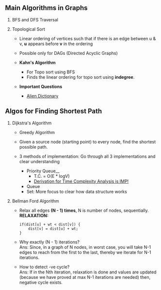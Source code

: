 ## Main Algorithms in Graphs

1) BFS and DFS Traversal

2) Topological Sort 
   - Linear ordering of vertices such that if there is an edge between u & v, **u** appears before **v** in the ordering
   - Possible only for DAGs (Directed Acyclic Graphs)

   - **Kahn's Algorithm** 
      - For Topo sort using BFS
      - Finds the linear ordering for topo sort using **indegree**.

   - **Important Questions**
     - [Alien Dictionary](https://www.geeksforgeeks.org/problems/alien-dictionary)


## Algos for Finding Shortest Path
1) Dijkstra's Algorithm
   - Greedy Algorithm
   - Given a source node (starting point) to every node, find the shortest possible path.

   - 3 methods of implementation: Go through all 3 implementations and clear understanding
      - Priority Queue__
         - T.C. = O(E * logV)
         - [Derivation for Time Complexity Analysis is IMP!](https://www.youtube.com/watch?v=3dINsjyfooY&list=PLgUwDviBIf0rGEWe64KWas0Nryn7SCRWw&index=21)
      - Queue
      - Set: More focus to clear how data structure works

2) Bellman Ford Algorithm
      - Relax all edges **(N - 1) times**, N is number of nodes,  sequentially.</br>
        **RELAXATION:**
        ```
        if(dist[u] + wt < dist[v]) {
            dist[v] = dist[u] + wt;
        }
        ```
      - Why exactly (N - 1) iterations?</br>
      Ans: Since, in a graph of N nodes, in worst case, you will take N-1 edges to reach from the first to the last, thereby we iterate for N-1 iterations.

      - How to detect -ve cycle?</br>
      Ans: If in the Nth iteration, relaxation is done and values are updated (because we have proved at max N-1 iterations are needed) then, negative cycle exists. 


